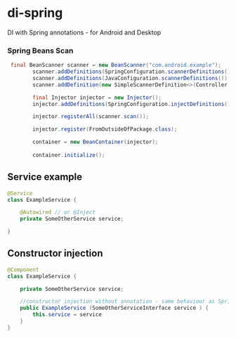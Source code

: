 # di-spring
DI with Spring annotations -  for Android and Desktop


### Spring Beans Scan ####


```java 
 final BeanScanner scanner = new BeanScanner("com.android.example");
        scanner.addDefinitions(SpringConfiguration.scannerDefinitions());
        scanner.addDefinitions(JavaConfiguration.scannerDefinitions()); //for @Inject annotation
        scanner.addDefinition(new SimpleScannerDefinition<>(Controller.class, x -> null));  // Custome @Controller annotation

        final Injector injector = new Injector();
        injector.addDefinitions(SpringConfiguration.injectDefinitions());

        injector.registerAll(scanner.scan());

        injector.register(FromOutsideOfPackage.class);

        container = new BeanContainer(injector);
       
        container.initialize();

```

## Service example ##

```java
@Service
class ExampleService {

	@Autowired // or @Inject
 	private SomeOtherService service;

}
```

## Constructor injection ##

```java
@Component
class ExampleService {

	private SomeOtherService service;

	//constructor injection without annotation - same behaviour as Spring 5  
	public ExampleService (SomeOtherServiceInterface service ) {
		this.service = service
	}
}
```